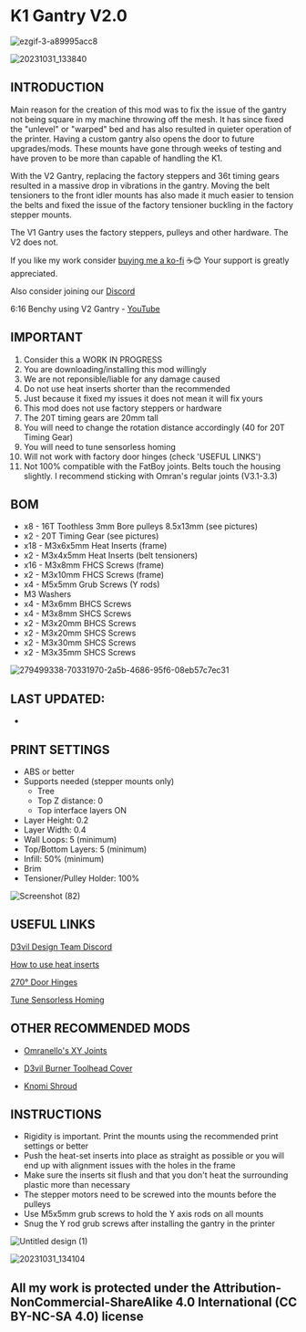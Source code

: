 # K1 Gantry V2.0

![ezgif-3-a89995acc8](https://github.com/D3vil-Design/K1-Hardware-Mods/assets/145330457/475cc206-f42c-472a-8ee5-146243c41500)

![20231031_133840](https://github.com/D3vil-Design/K1-Hardware-Mods/assets/145330457/8a0353cc-63a8-4090-a15d-ccf6a3a0fe3d)

## INTRODUCTION
Main reason for the creation of this mod was to fix the issue of the gantry not being square in my machine throwing off the mesh. It has since fixed the "unlevel" or "warped" bed and has also resulted in quieter operation of the printer. Having a custom gantry also opens the door to future upgrades/mods. These mounts have gone through weeks of testing and have proven to be more than capable of handling the K1. 

With the V2 Gantry, replacing the factory steppers and 36t timing gears resulted in a massive drop in vibrations in the gantry. Moving the belt tensioners to the front idler mounts has also made it much easier to tension the belts and fixed the issue of the factory tensioner buckling in the factory stepper mounts.

The V1 Gantry uses the factory steppers, pulleys and other hardware. The V2 does not.

If you like my work consider [buying me a ko-fi](https://ko-fi.com/derrickdarrell) ☕😊 Your support is greatly appreciated.

Also consider joining our [Discord](https://discord.gg/d3vil-design)

6:16 Benchy using V2 Gantry - [YouTube](https://www.youtube.com/watch?v=GfOL87u7CSw&ab_channel=DerrickDarrell)


## IMPORTANT
 
 1. Consider this a WORK IN PROGRESS
 2. You are downloading/installing this mod willingly
 3. We are not reponsible/liable for any damage caused
 4. Do not use heat inserts shorter than the recommended
 5. Just because it fixed my issues it does not mean it will fix yours
 6. This mod does not use factory steppers or hardware
 7. The 20T timing gears are 20mm tall
 8. You will need to change the rotation distance accordingly (40 for 20T Timing Gear)
 9. You will need to tune sensorless homing
 10. Will not work with factory door hinges (check 'USEFUL LINKS')
 11. Not 100% compatible with the FatBoy joints. Belts touch the housing slightly. I recommend sticking with Omran's regular joints (V3.1-3.3)


## BOM

- x8 - 16T Toothless 3mm Bore pulleys 8.5x13mm (see pictures)
- x2 - 20T Timing Gear (see pictures)
- x18 - M3x6x5mm Heat Inserts (frame)
- x2 - M3x4x5mm Heat Inserts (belt tensioners)
- x16 - M3x8mm FHCS Screws (frame)
- x2 - M3x10mm FHCS Screws (frame)
- x4 - M5x5mm Grub Screws (Y rods)
- M3 Washers
- x4 - M3x6mm BHCS Screws
- x4 - M3x8mm SHCS Screws
- x2 - M3x20mm BHCS Screws
- x2 - M3x20mm SHCS Screws
- x2 - M3x30mm SHCS Screws
- x2 - M3x35mm SHCS Screws


![279499338-70331970-2a5b-4686-95f6-08eb57c7ec31](https://github.com/D3vil-Design/K1-Hardware-Mods/assets/145330457/b1e67a67-546e-483f-a30b-e98911ec4340)



## LAST UPDATED:
-


## PRINT SETTINGS

- ABS or better
- Supports needed (stepper mounts only)
   - Tree
   - Top Z distance: 0
   - Top interface layers ON
- Layer Height: 0.2
- Layer Width: 0.4
- Wall Loops: 5 (minimum)
- Top/Bottom Layers: 5 (minimum)
- Infill: 50% (minimum)
- Brim
- Tensioner/Pulley Holder: 100%


![Screenshot (82)](https://github.com/D3vil-Design/K1-Hardware-Mods/assets/145330457/6eaa71a6-b0f3-469a-9d04-f10e14413038)


## USEFUL LINKS
[D3vil Design Team Discord](https://discord.gg/d3vil-design)

[How to use heat inserts](https://ultimaker.com/learn/how-to-use-heat-set-inserts-to-securely-fasten-3d-printed-parts/)

[270° Door Hinges](https://www.printables.com/model/526107-creality-k1-270deg-door-hinges-w-door-latch)

[Tune Sensorless Homing](https://www.klipper3d.org/TMC_Drivers.html?h=sensorless#sensorless-homing)


## OTHER RECOMMENDED MODS

- [Omranello's XY Joints](https://github.com/D3vil-Design/K1-Hardware-Mods/tree/main/K1%20XY%20joints%20V3.1)

- [D3vil Burner Toolhead Cover](https://github.com/D3vil-Design/K1-Hardware-Mods/tree/main/K1%20D3vil%20Burner%20Toolhead%20Cover)

- [Knomi Shroud](https://makerworld.com/en/models/179287)



## INSTRUCTIONS

- Rigidity is important. Print the mounts using the recommended print settings or better
- Push the heat-set inserts into place as straight as possible or you will end up with alignment issues with the holes in the frame
- Make sure the inserts sit flush and that you don't heat the surrounding plastic more than necessary
- The stepper motors need to be screwed into the mounts before the pulleys
- Use M5x5mm grub screws to hold the Y axis rods on all mounts
- Snug the Y rod grub screws after installing the gantry in the printer

![Untitled design (1)](https://github.com/D3vil-Design/K1-Hardware-Mods/assets/145330457/8325d35b-5e94-4910-8e5a-144959c1d55e)

![20231031_134104](https://github.com/D3vil-Design/K1-Hardware-Mods/assets/145330457/2ca411f0-cd67-4cef-8942-e0dab0cb3d54)


## All my work is protected under the **Attribution-NonCommercial-ShareAlike 4.0 International (CC BY-NC-SA 4.0)** license
